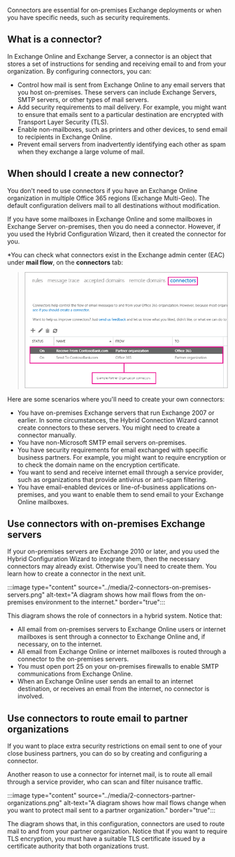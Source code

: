Connectors are essential for on-premises Exchange deployments or when you have specific needs, such as security requirements. 

## What is a connector? 

In Exchange Online and Exchange Server, a connector is an object that stores a set of instructions for sending and receiving email to and from your organization. By configuring connectors, you can: 

- Control how mail is sent from Exchange Online to any email servers that you host on-premises. These servers can include Exchange Servers, SMTP servers, or other types of mail servers. 
- Add security requirements to mail delivery. For example, you might want to ensure that emails sent to a particular destination are encrypted with Transport Layer Security (TLS). 
- Enable non-mailboxes, such as printers and other devices, to send email to recipients in Exchange Online. 
- Prevent email servers from inadvertently identifying each other as spam when they exchange a large volume of mail. 

## When should I create a new connector? 

You don't need to use connectors if you have an Exchange Online organization in multiple Office 365 regions (Exchange Multi-Geo). The default configuration delivers mail to all destinations without modification. 

If you have some mailboxes in Exchange Online and some mailboxes in Exchange Server on-premises, then you do need a connector. However, if you used the Hybrid Configuration Wizard, then it created the connector for you. 

*You can check what connectors exist in the Exchange admin center (EAC) under **mail flow**, on the **connectors** tab:

>![A screenshot shows the connectors tab in the Exchange admin center](../media/2-connectors-page-eac.png)

Here are some scenarios where you'll need to create your own connectors: 

- You have on-premises Exchange servers that run Exchange 2007 or earlier. In some circumstances, the Hybrid Connection Wizard cannot create connectors to these servers. You might need to create a connector manually. 
- You have non-Microsoft SMTP email servers on-premises. 
- You have security requirements for email exchanged with specific business partners. For example, you might want to require encryption or to check the domain name on the encryption certificate. 
- You want to send and receive internet email through a service provider, such as organizations that provide antivirus or anti-spam filtering. 
- You have email-enabled devices or line-of-business applications on-premises, and you want to enable them to send email to your Exchange Online mailboxes. 

## Use connectors with on-premises Exchange servers 

If your on-premises servers are Exchange 2010 or later, and you used the Hybrid Configuration Wizard to integrate them, then the necessary connectors may already exist. Otherwise you'll need to create them. You learn how to create a connector in the next unit. 

:::image type="content" source="../media/2-connectors-on-premises-servers.png" alt-text="A diagram shows how mail flows from the on-premises environment to the internet." border="true":::

This diagram shows the role of connectors in a hybrid system. Notice that: 

- All email from on-premises servers to Exchange Online users or internet mailboxes is sent through a connector to Exchange Online and, if necessary, on to the internet. 
- All email from Exchange Online or internet mailboxes is routed through a connector to the on-premises servers. 
- You must open port 25 on your on-premises firewalls to enable SMTP communications from Exchange Online. 
- When an Exchange Online user sends an email to an internet destination, or receives an email from the internet, no connector is involved. 

## Use connectors to route email to partner organizations 

If you want to place extra security restrictions on email sent to one of your close business partners, you can do so by creating and configuring a connector.  

Another reason to use a connector for internet mail, is to route all email through a service provider, who can scan and filter nuisance traffic. 

:::image type="content" source="../media/2-connectors-partner-organizations.png" alt-text="A diagram shows how mail flows change when you want to protect mail sent to a partner organization." border="true":::

The diagram shows that, in this configuration, connectors are used to route mail to and from your partner organization. Notice that if you want to require TLS encryption, you must have a suitable TLS certificate issued by a certificate authority that both organizations trust. 
